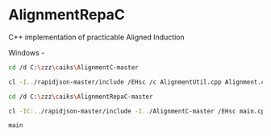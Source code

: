 # AlignmentRepaC
C++ implementation of practicable Aligned Induction 

Windows -
```sh
cd /d C:\zzz\caiks\AlignmentC-master

cl -I../rapidjson-master/include /EHsc /c AlignmentUtil.cpp Alignment.cpp AlignmentApprox.cpp AlignmentAeson.cpp 

cd /d C:\zzz\caiks\AlignmentRepaC-master

cl -IC:../rapidjson-master/include -I../AlignmentC-master /EHsc main.cpp AlignmentRepa.cpp ../AlignmentC-master/AlignmentUtil.obj ../AlignmentC-master/Alignment.obj ../AlignmentC-master/AlignmentApprox.obj ../AlignmentC-master/AlignmentAeson.obj 

main
```
